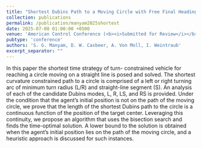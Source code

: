 ```yaml
---
title: "Shortest Dubins Path to a Moving Circle with Free Final Heading"
collection: publications
permalink: /publication/manyam2025shortest
date: 2025-07-08 01:00:00 +0500
venue: 'American Control Conference (<b><i>Submitted for Review</i></b>)'
pubtype: 'conference'
authors: 'S. G. Manyam, D. W. Casbeer, A. Von Moll, I. Weintraub'
excerpt_separator: ""
---
```

In this paper the shortest time strategy of turn- constrained vehicle for reaching a circle moving on a straight line is posed and solved. The shortest curvature constrained path to a circle is comprised of a left or right turning arc of minimum turn radius (L/R) and straight-line segment (S). An analysis of each of the candidate Dubins modes, L, R, LS, and RS is provided. Under the condition that the agent’s initial position is not on the path of the moving circle, we prove that the length of the shortest Dubins path to the circle is a continuous function of the position of the target center. Leveraging this continuity, we propose an algorithm that uses the bisection search and finds the time-optimal solution. A lower bound to the solution is obtained when the agent’s initial position lies on the path of the moving circle, and a heuristic approach is discussed for such instances.
